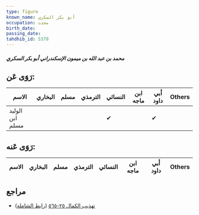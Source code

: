 ```yaml
---
type: figure
known_name: أبو بكر السكري
occupation: محدث
birth_date:
passing_date:
tahdhib_id: 5378
---
```

##### محمد بن عبد الله بن ميمون الإسكندراني أبو بكر السكري

## رَوَى عَن:
| الاسم           | البخاري | مسلم | الترمذي | النسائي | ابن ماجه | أبي داود | Others |
| --------------- | ------- | ---- | ------- | ------- | -------- | -------- | ------ |
| الوليد ابن مسلم |         |      |         | ✔       |          | ✔        |        |
## رَوَى عَنه:
| الاسم | البخاري | مسلم | الترمذي | النسائي | ابن ماجه | أبي داود | Others |
| ----- | ------- | ---- | ------- | ------- | -------- | -------- | ------ |
## مراجع
- [تهذيب الكمال ٢٥-٥٦٥](obsidian://open?vault=Tahdhib-al-Kamal&file=Figures/٥٣٧٨-محمد%20بن%20عبد%20الله%20بن%20ميمون%20الإسكندراني%20أبو%20بكر%20السكري) ([رابط الشاملة](https://shamela.ws/book/3722/13658))